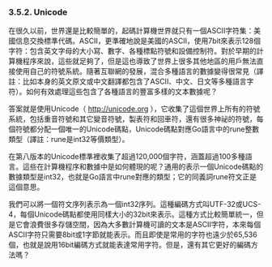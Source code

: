 ### 3.5.2. Unicode

在很久以前，世界還是比較簡單的，起碼計算機世界就只有一個ASCII字符集：美國信息交換標準代碼。ASCII，更準確地說是美國的ASCII，使用7bit來表示128個字符：包含英文字母的大小寫、數字、各種標點符號和設備控制符。對於早期的計算機程序來說，這些就足夠了，但是這也導致了世界上很多其他地區的用戶無法直接使用自己的符號系統。隨著互聯網的發展，混合多種語言的數據變得很常見（譯註：比如本身的英文原文或中文翻譯都包含了ASCII、中文、日文等多種語言字符）。如何有效處理這些包含了各種語言的豐富多樣的文本數據呢？

答案就是使用Unicode（ http://unicode.org ），它收集了這個世界上所有的符號系統，包括重音符號和其它變音符號，製表符和回車符，還有很多神祕的符號，每個符號都分配一個唯一的Unicode碼點，Unicode碼點對應Go語言中的rune整數類型（譯註：rune是int32等價類型）。

在第八版本的Unicode標準裡收集了超過120,000個字符，涵蓋超過100多種語言。這些在計算機程序和數據中是如何體現的呢？通用的表示一個Unicode碼點的數據類型是int32，也就是Go語言中rune對應的類型；它的同義詞rune符文正是這個意思。

我們可以將一個符文序列表示為一個int32序列。這種編碼方式叫UTF-32或UCS-4，每個Unicode碼點都使用同樣大小的32bit來表示。這種方式比較簡單統一，但是它會浪費很多存儲空間，因為大多數計算機可讀的文本是ASCII字符，本來每個ASCII字符只需要8bit或1字節就能表示。而且即使是常用的字符也遠少於65,536個，也就是說用16bit編碼方式就能表達常用字符。但是，還有其它更好的編碼方法嗎？
